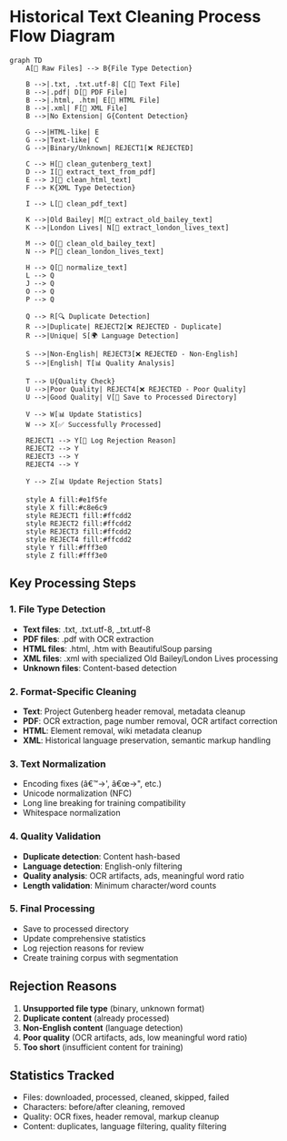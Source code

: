 # Historical Text Cleaning Process Flow Diagram

```mermaid
graph TD
    A[📁 Raw Files] --> B{File Type Detection}
    
    B -->|.txt, .txt.utf-8| C[📄 Text File]
    B -->|.pdf| D[📄 PDF File]
    B -->|.html, .htm| E[📄 HTML File]
    B -->|.xml| F[📄 XML File]
    B -->|No Extension| G{Content Detection}
    
    G -->|HTML-like| E
    G -->|Text-like| C
    G -->|Binary/Unknown| REJECT1[❌ REJECTED]
    
    C --> H[🧹 clean_gutenberg_text]
    D --> I[🔧 extract_text_from_pdf]
    E --> J[🧹 clean_html_text]
    F --> K{XML Type Detection}
    
    I --> L[🧹 clean_pdf_text]
    
    K -->|Old Bailey| M[🔧 extract_old_bailey_text]
    K -->|London Lives| N[🔧 extract_london_lives_text]
    
    M --> O[🧹 clean_old_bailey_text]
    N --> P[🧹 clean_london_lives_text]
    
    H --> Q[🔧 normalize_text]
    L --> Q
    J --> Q
    O --> Q
    P --> Q
    
    Q --> R[🔍 Duplicate Detection]
    R -->|Duplicate| REJECT2[❌ REJECTED - Duplicate]
    R -->|Unique| S[🌍 Language Detection]
    
    S -->|Non-English| REJECT3[❌ REJECTED - Non-English]
    S -->|English| T[📊 Quality Analysis]
    
    T --> U{Quality Check}
    U -->|Poor Quality| REJECT4[❌ REJECTED - Poor Quality]
    U -->|Good Quality| V[💾 Save to Processed Directory]
    
    V --> W[📊 Update Statistics]
    W --> X[✅ Successfully Processed]
    
    REJECT1 --> Y[📝 Log Rejection Reason]
    REJECT2 --> Y
    REJECT3 --> Y
    REJECT4 --> Y
    
    Y --> Z[📊 Update Rejection Stats]
    
    style A fill:#e1f5fe
    style X fill:#c8e6c9
    style REJECT1 fill:#ffcdd2
    style REJECT2 fill:#ffcdd2
    style REJECT3 fill:#ffcdd2
    style REJECT4 fill:#ffcdd2
    style Y fill:#fff3e0
    style Z fill:#fff3e0
```

## Key Processing Steps

### 1. File Type Detection
- **Text files**: .txt, .txt.utf-8, _txt.utf-8
- **PDF files**: .pdf with OCR extraction
- **HTML files**: .html, .htm with BeautifulSoup parsing
- **XML files**: .xml with specialized Old Bailey/London Lives processing
- **Unknown files**: Content-based detection

### 2. Format-Specific Cleaning
- **Text**: Project Gutenberg header removal, metadata cleanup
- **PDF**: OCR extraction, page number removal, OCR artifact correction
- **HTML**: Element removal, wiki metadata cleanup
- **XML**: Historical language preservation, semantic markup handling

### 3. Text Normalization
- Encoding fixes (â€™→', â€œ→", etc.)
- Unicode normalization (NFC)
- Long line breaking for training compatibility
- Whitespace normalization

### 4. Quality Validation
- **Duplicate detection**: Content hash-based
- **Language detection**: English-only filtering
- **Quality analysis**: OCR artifacts, ads, meaningful word ratio
- **Length validation**: Minimum character/word counts

### 5. Final Processing
- Save to processed directory
- Update comprehensive statistics
- Log rejection reasons for review
- Create training corpus with segmentation

## Rejection Reasons
1. **Unsupported file type** (binary, unknown format)
2. **Duplicate content** (already processed)
3. **Non-English content** (language detection)
4. **Poor quality** (OCR artifacts, ads, low meaningful word ratio)
5. **Too short** (insufficient content for training)

## Statistics Tracked
- Files: downloaded, processed, cleaned, skipped, failed
- Characters: before/after cleaning, removed
- Quality: OCR fixes, header removal, markup cleanup
- Content: duplicates, language filtering, quality filtering
